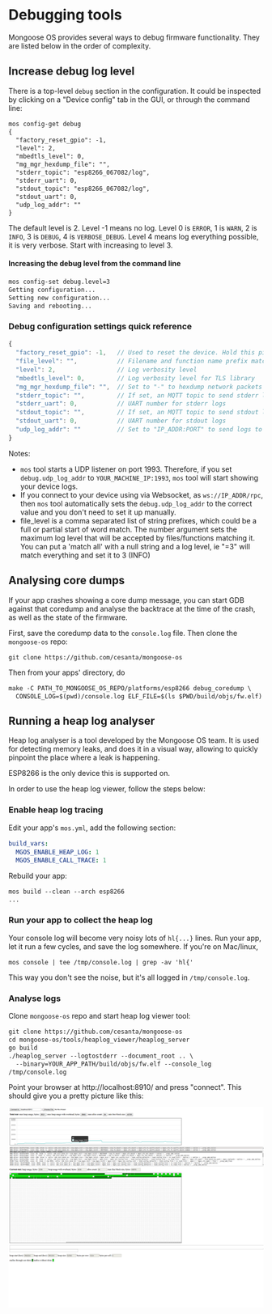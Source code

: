 # Debugging tools

Mongoose OS provides several ways to debug firmware functionality. They
are listed below in the order of complexity.

## Increase debug log level

There is a top-level `debug` section in the configuration. It could be
inspected by clicking on a "Device config" tab in the GUI, or through the
command line:

<pre class="command-line language-bash" data-user="chris" data-host="localhost" data-output="2-100"><code>mos config-get debug
{
  "factory_reset_gpio": -1,
  "level": 2,
  "mbedtls_level": 0,
  "mg_mgr_hexdump_file": "",
  "stderr_topic": "esp8266_067082/log",
  "stderr_uart": 0,
  "stdout_topic": "esp8266_067082/log",
  "stdout_uart": 0,
  "udp_log_addr": ""
}</code></pre>

The default level is 2. Level -1 means no log. Level 0 is `ERROR`, 1 is `WARN`,
2 is `INFO`, 3 is `DEBUG`, 4 is `VERBOSE_DEBUG`. Level 4 means log everything
possible, it is very verbose. Start with increasing to level 3.

#### Increasing the debug level from the command line

<pre class="command-line language-bash" data-user="chris" data-host="localhost" data-output="2-100"><code>mos config-set debug.level=3
Getting configuration...
Setting new configuration...
Saving and rebooting...</code></pre>


### Debug configuration settings quick reference

```javascript
{
  "factory_reset_gpio": -1,   // Used to reset the device. Hold this pin down and reboot to reset
  "file_level": "",           // Filename and function name prefix match, ie `debug.file_level=mgos_vfs=2,mgos_event.c=2,mg_=2,=3` 
  "level": 2,                 // Log verbosity level
  "mbedtls_level": 0,         // Log verbosity level for TLS library
  "mg_mgr_hexdump_file": "",  // Set to "-" to hexdump network packets
  "stderr_topic": "",         // If set, an MQTT topic to send stderr logs to
  "stderr_uart": 0,           // UART number for stderr logs
  "stdout_topic": "",         // If set, an MQTT topic to send stdout logs to
  "stdout_uart": 0,           // UART number for stdout logs
  "udp_log_addr": ""          // Set to "IP_ADDR:PORT" to send logs to this UDP address
}
```

Notes:
- `mos` tool starts a UDP listener on port 1993. Therefore, if you set
  `debug.udp_log_addr` to `YOUR_MACHINE_IP:1993`, `mos` tool will start showing
  your device logs.
- If you connect to your device using via Websocket, as `ws://IP_ADDR/rpc`,
  then `mos` tool automatically sets the `debug.udp_log_addr` to the correct
  value and you don't need to set it up manually.
- file_level is a comma separated list of string prefixes, which could be a full or partial start of word match. 
  The number argument sets the maximum log level that will be accepted by files/functions matching it. 
  You can put a 'match all' with a null string and a log level, ie "=3" will match everything and set it to 3 (INFO)

## Analysing core dumps

If your app crashes showing a core dump message, you can start GDB against
that coredump and analyse the backtrace at the time of the crash, as well
as the state of the firmware.

First, save the coredump data to the `console.log` file.
Then clone the `mongoose-os` repo:
<pre class="command-line language-bash" data-user="chris" data-host="localhost" data-output="100"><code>git clone https://github.com/cesanta/mongoose-os</code></pre>

Then from your apps' directory, do
<pre class="command-line language-bash" data-user="chris" data-host="localhost" data-output="2-20"><code>make -C PATH_TO_MONGOOSE_OS_REPO/platforms/esp8266 debug_coredump \
  CONSOLE_LOG=$(pwd)/console.log ELF_FILE=$(ls $PWD/build/objs/fw.elf)</code></pre>

## Running a heap log analyser

Heap log analyser is a tool developed by the Mongoose OS team. It is used
for detecting memory leaks, and does it in a visual way, allowing to
quickly pinpoint the place where a leak is happening.

ESP8266 is the only device this is supported on.

In order to use the heap log viewer, follow the steps below:

### Enable heap log tracing

Edit your app's `mos.yml`, add the following section:

```yaml
build_vars:
  MGOS_ENABLE_HEAP_LOG: 1
  MGOS_ENABLE_CALL_TRACE: 1
```

Rebuild your app:

<pre class="command-line language-bash" data-user="chris" data-host="localhost" data-output="2-100"><code>mos build --clean --arch esp8266
...</code></pre>

### Run your app to collect the heap log

Your console log will become very noisy lots of `hl{...}` lines.
Run your app, let it run a few cycles, and save the log somewhere.
If you're on Mac/linux,
<pre class="command-line language-bash" data-user="chris" data-host="localhost" data-output="2-100"><code>mos console | tee /tmp/console.log | grep -av 'hl{'</code></pre>
This way you don't see the noise, but it's all logged in `/tmp/console.log`.

### Analyse logs

Clone `mongoose-os` repo and start heap log viewer tool:

<pre class="command-line language-bash" data-user="chris" data-host="localhost" data-output="100"><code>git clone https://github.com/cesanta/mongoose-os
cd mongoose-os/tools/heaplog_viewer/heaplog_server
go build
./heaplog_server --logtostderr --document_root .. \
  --binary=YOUR_APP_PATH/build/objs/fw.elf --console_log /tmp/console.log</code></pre>

Point your browser at http://localhost:8910/ and press "connect".
This should give you a pretty picture like this:

[![Image of heap use over time](images/heaplog1.png)](images/heaplog1.png)

